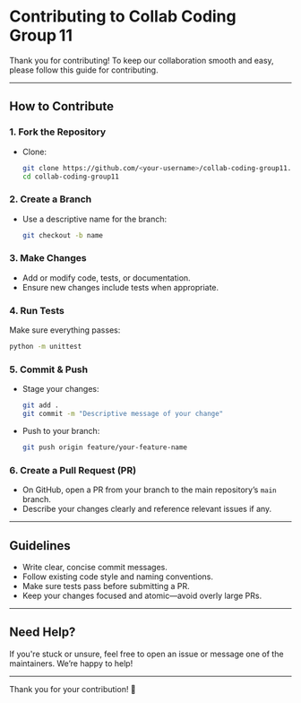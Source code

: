 # Contributing to Collab Coding Group 11

Thank you for contributing! To keep our collaboration smooth and easy, please follow this guide for contributing.

---

## How to Contribute

### 1. Fork the Repository
- Clone:  
  ```bash
  git clone https://github.com/<your-username>/collab-coding-group11.git
  cd collab-coding-group11
  ```

### 2. Create a Branch
- Use a descriptive name for the branch:
  ```bash
  git checkout -b name
  ```

### 3. Make Changes
- Add or modify code, tests, or documentation.
- Ensure new changes include tests when appropriate.

### 4. Run Tests
Make sure everything passes:
```bash
python -m unittest
```

### 5. Commit & Push
- Stage your changes:
  ```bash
  git add .
  git commit -m "Descriptive message of your change"
  ```
- Push to your branch:
  ```bash
  git push origin feature/your-feature-name
  ```

### 6. Create a Pull Request (PR)
- On GitHub, open a PR from your branch to the main repository’s `main` branch.
- Describe your changes clearly and reference relevant issues if any.

---

## Guidelines

- Write clear, concise commit messages.
- Follow existing code style and naming conventions.
- Make sure tests pass before submitting a PR.
- Keep your changes focused and atomic—avoid overly large PRs.

---

## Need Help?

If you're stuck or unsure, feel free to open an issue or message one of the maintainers. We’re happy to help!

---

Thank you for your contribution! 🚀
